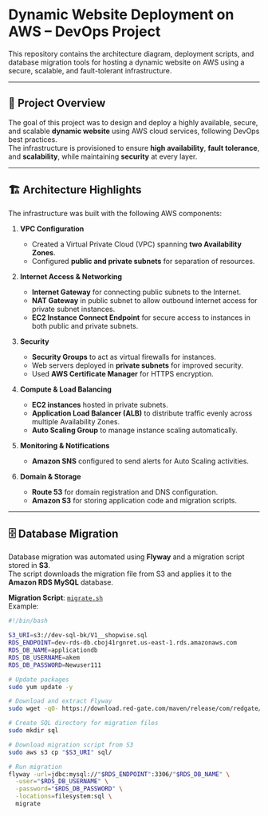 # Dynamic Website Deployment on AWS – DevOps Project

This repository contains the architecture diagram, deployment scripts, and database migration tools for hosting a dynamic website on AWS using a secure, scalable, and fault-tolerant infrastructure.

---

## 📌 Project Overview

The goal of this project was to design and deploy a highly available, secure, and scalable **dynamic website** using AWS cloud services, following DevOps best practices.  
The infrastructure is provisioned to ensure **high availability**, **fault tolerance**, and **scalability**, while maintaining **security** at every layer.

---

## 🏗️ Architecture Highlights

The infrastructure was built with the following AWS components:

1. **VPC Configuration**  
   - Created a Virtual Private Cloud (VPC) spanning **two Availability Zones**.  
   - Configured **public and private subnets** for separation of resources.

2. **Internet Access & Networking**  
   - **Internet Gateway** for connecting public subnets to the Internet.  
   - **NAT Gateway** in public subnet to allow outbound internet access for private subnet instances.  
   - **EC2 Instance Connect Endpoint** for secure access to instances in both public and private subnets.

3. **Security**  
   - **Security Groups** to act as virtual firewalls for instances.  
   - Web servers deployed in **private subnets** for improved security.  
   - Used **AWS Certificate Manager** for HTTPS encryption.

4. **Compute & Load Balancing**  
   - **EC2 instances** hosted in private subnets.  
   - **Application Load Balancer (ALB)** to distribute traffic evenly across multiple Availability Zones.  
   - **Auto Scaling Group** to manage instance scaling automatically.

5. **Monitoring & Notifications**  
   - **Amazon SNS** configured to send alerts for Auto Scaling activities.

6. **Domain & Storage**  
   - **Route 53** for domain registration and DNS configuration.  
   - **Amazon S3** for storing application code and migration scripts.

---

## 🗄️ Database Migration

Database migration was automated using **Flyway** and a migration script stored in **S3**.  
The script downloads the migration file from S3 and applies it to the **Amazon RDS MySQL** database.

**Migration Script**: [`migrate.sh`](./migrate.sh)  
Example:
```bash
#!/bin/bash

S3_URI=s3://dev-sql-bk/V1__shopwise.sql
RDS_ENDPOINT=dev-rds-db.cboj41rgnret.us-east-1.rds.amazonaws.com
RDS_DB_NAME=applicationdb
RDS_DB_USERNAME=akem
RDS_DB_PASSWORD=Newuser111

# Update packages
sudo yum update -y

# Download and extract Flyway
sudo wget -qO- https://download.red-gate.com/maven/release/com/redgate/flyway/flyway-commandline/11.11.0/flyway-commandline-11.11.0-linux-x64.tar.gz | tar -xvz

# Create SQL directory for migration files
sudo mkdir sql

# Download migration script from S3
sudo aws s3 cp "$S3_URI" sql/

# Run migration
flyway -url=jdbc:mysql://"$RDS_ENDPOINT":3306/"$RDS_DB_NAME" \
  -user="$RDS_DB_USERNAME" \
  -password="$RDS_DB_PASSWORD" \
  -locations=filesystem:sql \
  migrate
````

